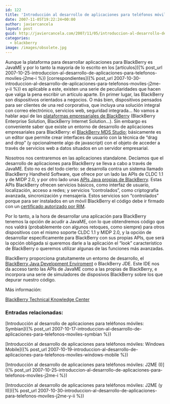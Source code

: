 ```yaml
---
id: 122
title: 'Introducción al desarrollo de aplicaciones para teléfonos móviles: BlackBerry'
date: 2007-11-05T19:22:24+00:00
author: javiercancela
layout: post
guid: http://javiercancela.com/2007/11/05/introduccion-al-desarrollo-de-aplicaciones-para-telefonos-moviles-blackberry/
categories:
  - blackberry
image: /images/obsolete.jpg
---
```

Aunque la plataforma para desarrollar aplicaciones para BlackBerry es JavaME y por lo tanto la mayoría de lo escrito en los [artículos]({% post_url 2007-10-25-introduccion-al-desarrollo-de-aplicaciones-para-telefonos-moviles-j2me-i %}) [correspondientes]({% post_url 2007-10-30-introduccion-al-desarrollo-de-aplicaciones-para-telefonos-moviles-j2me-y-ii %}) es aplicable a este, existen una serie de peculiaridades que hacen que valga la pena escribir un artículo aparte. En primer lugar, las BlackBerry son dispositivos orientados a negocios. O más bien, dispositivos pensados para ser clientes de una red corporativa, que incluya una solución integral con correo electrónico, servicios web, seguridad integrada&#8230; No vamos a hablar aquí de las [plataformas empresariales de BlackBerry](http://na.blackberry.com/eng/solutions/ "BlackBerry® Business Solutions ") (BlackBerry Enterprise Solution, BlackBerry Internet Solution&#8230;). Sin embargo es conveniente saber que existe un entorno de desarrollo de aplicaciones empresariales para BlackBerry: el [BlackBerry MDS Studio](http://na.blackberry.com/eng/developers/downloads/studio.jsp "BlackBerry MDS Studio"); básicamente es un editor que permite crear interfaces de usuario con la técnica de &#8220;drag and drop&#8221; (y opcionalmente algo de javascript) con el objeto de acceder a través de servicios web a datos situados en un servidor empresarial.

Nosotros nos centraremos en las aplicaciones standalone. Decíamos que el desarrollo de aplicaciones para BlackBerry se lleva a cabo a través de JavaME. Esto no es del todo cierto: se desarrolla contra un sistema llamado BlackBerry Handheld Software, que ofrece por un lado las APIs de CLDC 1.1 y de MIDP 2.0, y por otro lado unas [APIs Java propias de BlackBerry](http://www.blackberry.com/developers/docs/4.1api/overview-summary.html "RIM Device Java Library"). Estas APIs BlackBerry ofrecen servicios básicos, como interfaz de usuario, localización, acceso a redes; y servicios &#8220;controlados&#8221;, como criptografía avanzada, sincronización y mensajería. Estos servicios son &#8220;controlados&#8221; porque para ser instalados en un móvil BlackBerry el código debe ir firmado con un [certificado autorizado por RIM](http://na.blackberry.com/eng/developers/downloads/signing.jsp "BlackBerry Signing Authority").

Por lo tanto, a la hora de desarrollar una aplicación para BlackBerry tenemos la opción de acudir a JavaME, con lo que obtendremos código que nos valdrá (probablemente con algunos retoques, como siempre) para otros dispositivos con el mismo soporte CLDC 1.1 y MIDP 2.0, y la opción de desarrollar específicamente para BlackBerry con sus propias APIs, que será la opción obligada si queremos darle a la aplicación el &#8220;look&#8221; característico de BlackBerry o queremos utilizar algunas de las funciones más avanzadas.

BlackBerry proporciona gratuitamente un entorno de desarrollo, el [BlackBerry Java Development Enviroment](http://na.blackberry.com/eng/developers/downloads/jde.jsp "BlackBerry Java Development Enviroment") o BlackBerry JDE. Este IDE nos da acceso tanto las APIs de JavaME como a las propias de BlackBerry, e incorpora una serie de simuladores de disposivos BlackBerry sobre los que depurar nuestro código.

Más información:
  
[BlackBerry Technical Knowledge Center](http://www.blackberry.com/knowledgecenterpublic/livelink.exe?func=ll&objId=1195446&objAction=browse&sort=name "BlackBerry Technical Knowledge Center")

### Entradas relacionadas:

[Introducción al desarrollo de aplicaciones para teléfonos móviles: Symbian]({% post_url 2007-10-17-introduccion-al-desarrollo-de-aplicaciones-para-telefonos-moviles-symbian %})
  
[Introducción al desarrollo de aplicaciones para teléfonos móviles: Windows Mobile]({% post_url 2007-10-19-introduccion-al-desarrollo-de-aplicaciones-para-telefonos-moviles-windows-mobile %})
  
[Introducción al desarrollo de aplicaciones para teléfonos móviles: J2ME (I)]({% post_url 2007-10-25-introduccion-al-desarrollo-de-aplicaciones-para-telefonos-moviles-j2me-i %})
  
[Introducción al desarrollo de aplicaciones para teléfonos móviles: J2ME (y II)]({% post_url 2007-10-30-introduccion-al-desarrollo-de-aplicaciones-para-telefonos-moviles-j2me-y-ii %})
